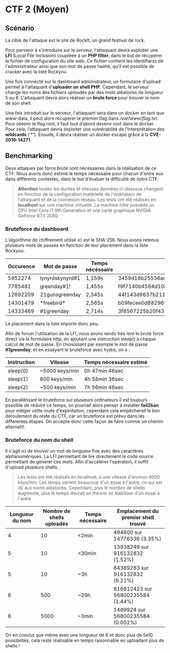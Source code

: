 # CTF 2 (Moyen)

## Scénario
La cible de l'attaque est le site de RockIt, un grand festival de rock.

Pour parvenir à s'introduire sur le serveur, l'attaquant devra exploiter une **LFI** (Local File Inclusion) coupléee à un **PHP filter**, dans le but de récuperer le fichier de configuration du site web. Ce fichier contient les identifiants de l'administrateur ainsi que son mot de passe hashé, qu'il est possible de cracker avec la liste Rockyou.

Une fois connecté sur le dashboard administrateur, un formulaire d'upload permet à l'attaquant d'**uploader un shell PHP**. Cependant, le serveur change les noms des fichiers uploadés par des mots aléatoires de longueur 5 ou 6. L'attaquant devra alors réaliser un **brute force** pour trouver le nom de son shell.

Une fois introduit sur le serveur, l'attaquant sera dans un docker en tant que www-data, il peut alors récupérer le premier flag dans */var/www/flag.txt*. Pour obtenir le flag root, il faut tout d’abord devenir root dans le docker. Pour cela, l’attaquant devra exploiter une vulnérabilité de l'interprétation des **wildcards** ('\*'). Ensuite, il devra réaliser un docker escape grâce à la **CVE-2019-14271**.


## Benchmarking

Deux attaques par force brute sont nécessaires dans la réalisation de ce CTF. Nous avons donc estimé le temps nécessaire pour chacun d'entre eux dans différents contextes, dans le but d'évaluer la difficulté de notre CTF.

> **Attention** toutes les durées et vitesses données ci-dessous changent en fonction de la configuration matérielle de l'ordinateur de l'attaquant et de la connexion réseau.
> Les tests ont été réalisés en **localhost** sur une machine virtuelle. La machine hôte possède un CPU Intel Core i7 9th Generation et une carte graphique NVIDIA GeForce RTX 2060.


### Bruteforce du dashboard
L'algorithme de chiffrement utilisé ici est le SHA-256. Nous avons retenus plusieurs mots de passes en fonction de leur placement dans la liste Rockyou.

| Occurence | Mot de passe | Temps nécéssaire | Hash |
|---|---|---|---|
| 5952274 | lynyrdskynyrd#1 | 1,159s | 3459d16b25556ac7f38a84e9633f94b9de6306e5b5a232b8d4f8f767fa1852fe |
| 7785481 | greenday#1! | 1,455s | f9f7140b4564d10b47664da2e9ac3c192291dc41447414d93bf04961886a30a5 |
| 12892209 | 21gunsgreenday | 2,345s | 44f143d9637b2115e45119696226dec279de5fa9e94078ed0edefeaa710a93e2 |
| 14301479 | \*freebird\* | 2,565s | b09fecee0d882969e91f6e571594bf896d27b93adc10ede750702760082714d6 |
| 14333469 | #1greenday | 2,714s | 3f8567225b20f4326ce9d2d818265783b45b102f9c1796f9f259e40f68b73d49 |

Le placement dans la liste importe donc peu.

Afin de forcer l'utilisation de la LFI, nous avons rendu très lent le brute force direct via le formulaire http, en ajoutant une instruction sleep() à chaque calcul de mot de passe. En choisissant par exemple le mot de passe **#1greenday**, et en essayant le bruteforce avec hydra, on a :

| Instruction | Vitesse        | Temps nécessaire estimé |
| ----------- | -------------- | ----------------------- |
| sleep(0)    | ~5000 keys/min | 0h 47min 46sec          |
| sleep(1)    | 800 keys/min   | 4h 58min 36sec          |
| sleep(2)    | ~500 keys/min  | 7h 56min 46sec          |

En parallélisant le bruteforce sur plusieurs ordinateurs il est toujours possible de réduire ce temps, on pourrait alors penser à installer **fail2ban** pour mitiger cette route d'exploitation, cependant cela empêcherait le bon déroulement du reste du CTF, car un bruteforce est prévu dans les différentes étapes. On accepte donc cette façon de faire comme un chemin alternatif.

### Bruteforce du nom du shell
Il s'agit ici de trouver un mot de longueur fixe avec des caractères alphanumériques. La LFI permettant de lire directement le code source permettant de générer ces mots. Afin d'accélérer l'opération, il suffit d'upload plusieurs shells.

> Les tests ont été réalisés en localhost, à une vitesse d'environ 4000 keys/min. Les temps varient beaucoup d'un essai à l'autre, ce qui est dû aux noms aléatoires.
> Cependant, plus le nombre de shells augmente, plus le temps devrait en théorie se stabiliser d'un essai à l'autre

| Longueur du nom | Nombre de shells uploadés | Temps nécessaire | Emplacement du premier shell trouvé |
|---|----|-------|-----------------------------|
| 4 | 10 | <2min | 494800 sur 14776336 (3.35%) |
| 5 | 10 | <30min | 13938249 sur 916132832 (1.52%)|
| 5 | 10 | ~3h | 84389283 sur 916132832 (9.21%)|
| 6 | 500 | ~29h | 816812423 sur 56800235584 (1.44%)|
| 6 | 5000 | ~3min | 1489924 sur 56800235584 (0.002%)|

On en conclut que même avec une longueur de 6 et donc plus de 5e10 possibilités, cela reste réalisable en temps raisonnable en uploadant plus de shells !

